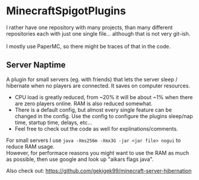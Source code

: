 # MinecraftSpigotPlugins
I rather have one repository with many projects, than many different repositories each with just one single file...  although that is not very git-ish.
<br><br>
I mostly use PaperMC, so there might be traces of that in the code.



## Server Naptime
A plugin for small servers (eg. with friends) that lets the server sleep / hibernate when no players are connected. It saves on computer resources.  

 * CPU load is greatly reduced, from ~20% it will be about ~1% when there are zero players online. RAM is also reduced somewhat.  
 * There is a default config, but almost every single feature can be changed in the config. Use the config to configure the plugins sleep/nap time, startup time, delays, etc...
 * Feel free to check out the code as well for explinations/comments.


For small servers I use `java -Xms256m -Xmx3G -jar <jar file> nogui` to reduce RAM usage.  
However, for performace reasons you might want to use the RAM as much as possible, then use google and look up "aikars flags java".


Also check out: https://github.com/gekigek99/minecraft-server-hibernation
